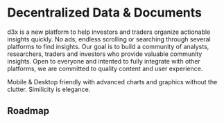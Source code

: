 # Decentralized Data & Documents  

d3x is a new platform to help investors and traders organize actionable insights quickly. No ads, endless scrolling or searching through several platforms to find insights. Our goal is to build a community of analysts, researchers, traders and investors who provide valuable community insights. Open to everyone and intented to fully integrate with other platforms, we are committed to quality content and user experience. 

Mobile & Desktop friendly with advanced charts and graphics without the clutter. Similicity is elegance. 

## Roadmap

